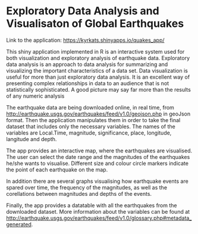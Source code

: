 # Exploratory Data Analysis and Visualisaton of Global Earthquakes

Link to the application: https://kyrkats.shinyapps.io/quakes_app/

This shiny application implemented in R is an interactive system used for both visualization and exploratory analysis of earthquake data. Exploratory data analysis is an approach to data analysis for summarizing and visualizing the important characteristics of a data set. Data visualization is useful for more than just exploratory data analysis. It is an excellent way of presenting complex relationships in data to an audience that is not statistically sophisticated. A good picture may say far more than the results of any numeric analysis

The earthquake data are being downloaded online, in real time, from http://earthquake.usgs.gov/earthquakes/feed/v1.0/geojson.php in geoJson format. Then the application manipulates them in order to take the final dataset that includes only the necessary variables. The names of the variables are Local.Time, magnitude, significance, place, longitude, langitude and depth.

The app provides an interactive map, where the earthquakes are visualised. The user can select the date range and the magnitudes of the earthquakes he/she wants to visualise. Different size and colour circle markers indicate the point of each earthquake on the map.

In addition there are several graphs visualising how earthquake events are spared over time, the frequency of the magnitudes, as well as the corellations between magnitudes and depths of the events.

Finally, the app provides a datatable with all the earthquakes from the downloaded dataset. More information about the variables can be found at http://earthquake.usgs.gov/earthquakes/feed/v1.0/glossary.php#metadata_generated.
